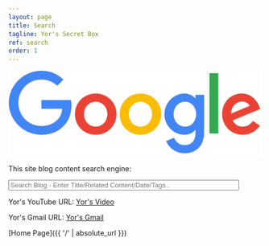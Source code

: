 ```yaml
---
layout: page
title: Search
tagline: Yor's Secret Box
ref: search
order: 1
---
```


[![png](/assets/image/search/google.png)](https://www.google.com)

This site blog content search engine:

<!-- HTML elements for search -->
<input type="text" id="search-input" placeholder="Search Blog - Enter Title/Related Content/Date/Tags.." style="width:450px;"/>
<ul id="results-container"></ul>

<!-- script pointing to jekyll-search.js -->
<script src="/assets/script/simple-jekyll-search.min.js"></script>

<script>
SimpleJekyllSearch({
    searchInput: document.getElementById('search-input'),
    resultsContainer: document.getElementById('results-container'),
    json: '/assets/script/search.json',
    searchResultTemplate: '<li><a href="{url}" title="{desc}">{title}</a></li>',
    noResultsText: 'No article found',
    limit: 20,
    fuzzy: false
  })
</script>

Yor's YouTube URL: [Yor's Video](https://www.youtube.com/@user-yor/featured)

Yor's Gmail URL: [Yor's Gmail](https://mail.google.com/mail)

[Home Page]({{ '/' | absolute_url }})
